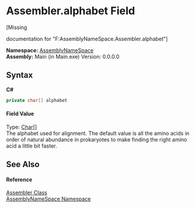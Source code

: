 # Assembler.alphabet Field
 

\[Missing <summary> documentation for "F:AssemblyNameSpace.Assembler.alphabet"\]

**Namespace:**&nbsp;<a href="6bcc80ef-5cfd-db5f-1eb2-7297d1c16397">AssemblyNameSpace</a><br />**Assembly:**&nbsp;Main (in Main.exe) Version: 0.0.0.0

## Syntax

**C#**<br />
``` C#
private char[] alphabet
```


#### Field Value
Type: <a href="http://msdn2.microsoft.com/en-us/library/k493b04s" target="_blank">Char</a>[]<br />The alphabet used for alignment. The default value is all the amino acids in order of natural abundance in prokaryotes to make finding the right amino acid a little bit faster.

## See Also


#### Reference
<a href="ff4e346f-08ba-ff2f-52cf-831920161b16">Assembler Class</a><br /><a href="6bcc80ef-5cfd-db5f-1eb2-7297d1c16397">AssemblyNameSpace Namespace</a><br />